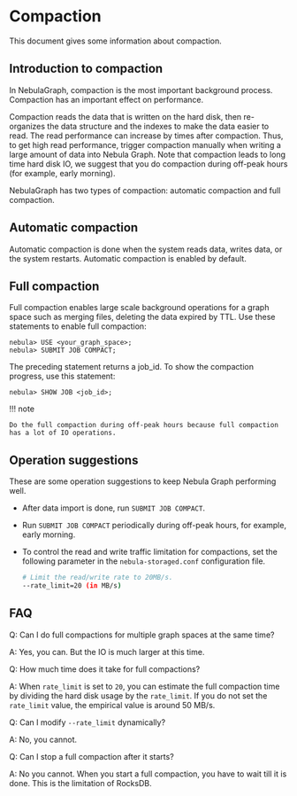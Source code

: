 # Compaction

This document gives some information about compaction.

## Introduction to compaction

In NebulaGraph, compaction is the most important background process. Compaction has an important effect on performance.

Compaction reads the data that is written on the hard disk, then re-organizes the data structure and the indexes to make the data easier to read. The read performance can increase by times after compaction. Thus, to get high read performance, trigger compaction manually when writing a large amount of data into Nebula Graph. Note that compaction leads to long time hard disk IO, we suggest that you do compaction during off-peak hours (for example, early morning).

NebulaGraph has two types of compaction: automatic compaction and full compaction.

## Automatic compaction

Automatic compaction is done when the system reads data, writes data, or the system restarts. Automatic compaction is enabled by default. 

<!--
But once triggered during peak hours, it can cause unexpected IO occupancy that has an unwanted effect on the performance. To disable automatic compaction, use this statement:

```ngql
nebula> UPDATE CONFIGS storage:rocksdb_column_family_options = {disable_auto_compactions = true};
```

!!! caution

    The command overwrites all `rocksdb_column_family_options` items. Other items besides `disable_auto_compactions` is overwritten to the default value. You may have to read all the items before the updates.

-->

## Full compaction

Full compaction enables large scale background operations for a graph space such as merging files, deleting the data expired by TTL. Use these statements to enable full compaction:

```ngql
nebula> USE <your_graph_space>;
nebula> SUBMIT JOB COMPACT;
```

The preceding statement returns a job_id. To show the compaction progress, use this statement:

```ngql
nebula> SHOW JOB <job_id>;
```

!!! note

    Do the full compaction during off-peak hours because full compaction has a lot of IO operations.

## Operation suggestions

These are some operation suggestions to keep Nebula Graph performing well.

<!--
- To avoid unwanted IO waste during data writing, set `disable_auto_compactions` to `true` before large amounts of data writing.
-->

- After data import is done, run `SUBMIT JOB COMPACT`.

- Run `SUBMIT JOB COMPACT` periodically during off-peak hours, for example, early morning.

<!--
- Set `disable_auto_compactions` to `false` during day time.
-->

- To control the read and write traffic limitation for compactions, set the following parameter in the `nebula-storaged.conf` configuration file.

    ```bash
    # Limit the read/write rate to 20MB/s.
    --rate_limit=20 (in MB/s)
    ```

## FAQ

Q: Can I do full compactions for multiple graph spaces at the same time?

A: Yes, you can. But the IO is much larger at this time.

Q: How much time does it take for full compactions?

A: When `rate_limit` is set to `20`, you can estimate the full compaction time by dividing the hard disk usage by the `rate_limit`. If you do not set the `rate_limit` value, the empirical value is around 50 MB/s.

Q: Can I modify `--rate_limit` dynamically?

A: No, you cannot.

Q: Can I stop a full compaction after it starts?

A: No you cannot. When you start a full compaction, you have to wait till it is done. This is the limitation of RocksDB.
